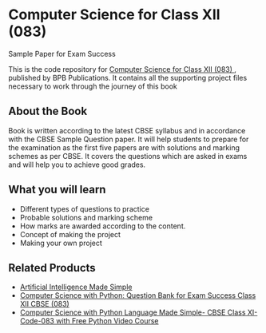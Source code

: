# Computer Science for Class XII (083)

Sample Paper for Exam Success

This is the code repository for [Computer Science for Class XII (083)
](https://bpbonline.com/products/computer-science-for-class-xii-083?_pos=1&_sid=558a07060&_ss=r), published by BPB Publications. It contains all the supporting project files necessary to work through the journey of this book

## About the Book
Book is written according to the latest CBSE syllabus and in accordance with the CBSE Sample Question paper. It will help students to prepare for the examination as the first five papers are with solutions and marking schemes as per CBSE. It covers the questions which are asked in exams and will help you to achieve good grades.

## What you will learn
* Different types of questions to practice
* Probable solutions and marking scheme
* How marks are awarded according to the content.
* Concept of making the project
* Making your own project

## Related Products

* [Artificial Intelligence Made Simple](https://bpbonline.com/collections/school-technology-coding-books-online-ebooks/products/artificial-intelligence-made-simple)
* [Computer Science with Python: Question Bank for Exam Success Class XII CBSE (083)](https://bpbonline.com/collections/school-technology-coding-books-online-ebooks/products/computer-science-with-python-book-question-bank-for-exam)
* [Computer Science with Python Language Made Simple- CBSE Class XI- Code-083 with Free Python Video Course](https://bpbonline.com/collections/school-technology-coding-books-online-ebooks/products/computer-science-with-python-language-book-ebook)
